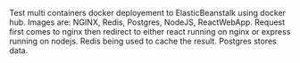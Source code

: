 Test multi containers docker deployement to ElasticBeanstalk using docker hub. Images are: NGINX, Redis, Postgres, NodeJS, ReactWebApp.
Request first comes to nginx then redirect to either react running on nginx or express running on nodejs. Redis being used to cache the result. Postgres stores data.